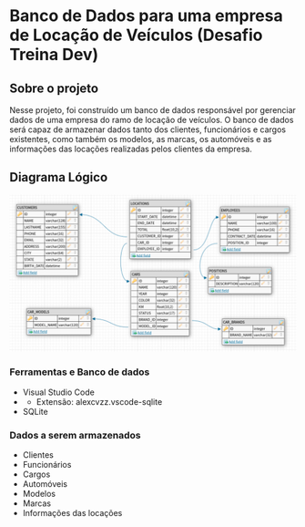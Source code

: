 # Banco de Dados para uma empresa de Locação de Veículos (Desafio Treina Dev)

## Sobre o projeto
Nesse projeto, foi construído um banco de dados responsável por gerenciar dados de uma empresa do ramo de locação de veículos. O banco de dados será capaz de armazenar dados tanto dos clientes, funcionários e cargos existentes, como também os modelos, as marcas, os automóveis e as informações das locações realizadas pelos clientes da empresa.

## Diagrama Lógico
![projeto](.github/Diagrama_Do_Banco_de_Dados.png)

### Ferramentas e Banco de dados
- Visual Studio Code
- - Extensão: alexcvzz.vscode-sqlite
- SQLite

### Dados a serem armazenados
- Clientes
- Funcionários
- Cargos
- Automóveis
- Modelos
- Marcas
- Informações das locações
